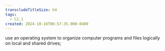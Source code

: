 ```yaml
---
transcludeTitleSize: h4
tags:
  - C2.1
created: 2024-10-16T06:57:35.000-0400
---
```

use an operating system to organize computer programs and files logically on local and shared drives; 